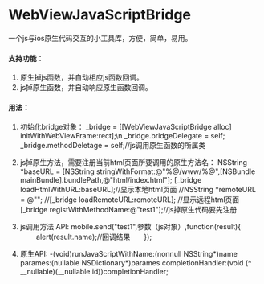 # WebViewJavaScriptBridge
一个js与ios原生代码交互的小工具库，方便，简单，易用。
#### 支持功能：
1. 原生掉js函数，并自动相应js函数回调。
2. js掉原生函数，并自动响应原生函数回调。
#### 用法：
1. 初始化bridge对象：
_bridge = [[WebViewJavaScriptBridge alloc] initWithWebViewFrame:rect];\n
_bridge.bridgeDelegate = self;
_bridge.methodDeletage = self;//js调用原生函数的所属类

2. js掉原生方法，需要注册当前html页面所要调用的原生方法名：
NSString *baseURL = [NSString stringWithFormat:@"%@/www/%@",[NSBundle mainBundle].bundlePath,@"html/index.html"];
[_bridge loadHtmlWithURL:baseURL];//显示本地html页面
//NSString *remoteURL = @"";
//[_bridge loadRemoteURL:remoteURL]; //显示远程html页面
[_bridge registWithMethodName:@"test1"];//js掉原生代码要先注册

3. js调用方法 API:
mobile.send("test1",参数（js对象）,function(result){
                    alert(result.name);//回调结果
        });
4. 原生API:
-(void)runJavaScriptWithName:(nonnull NSString*)name parames:(nullable NSDictionary*)parames completionHandler:(void (^ __nullable)(__nullable id))completionHandler;

